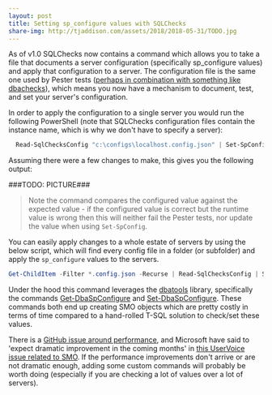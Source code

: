 ```yaml
---
layout: post
title: Setting sp_configure values with SQLChecks
share-img: http://tjaddison.com/assets/2018/2018-05-31/TODO.jpg
---
```


As of v1.0 SQLChecks now contains a command which allows you to take a file that documents a server configuration (specifically sp_configure values) and apply that configuration to a server.  The configuration file is the same one used by Pester tests ([perhaps in combination with something like dbachecks](https://github.com/taddison/dbachecks-wrapper)), which means you now have a mechanism to document, test, and set your server's configuration.

In order to apply the configuration to a single server you would run the following PowerShell (note that SQLChecks configuration files contain the instance name, which is why we don't have to specify a server):

```powershell
  Read-SqlChecksConfig "c:\configs\localhost.config.json" | Set-SpConfig -Verbose
```

Assuming there were a few changes to make, this gives you the following output:

###TODO: PICTURE###

>Note the command compares the configured value against the expected value - if the configured value is correct but the runtime value is wrong then this will neither fail the Pester tests, nor update the value when using `Set-SpConfig`.

<!--more-->

You can easily apply changes to a whole estate of servers by using the below script, which will find every config file in a folder (or subfolder) and apply the `sp_configure` values to the servers.

```powershell
Get-ChildItem -Filter *.config.json -Recurse | Read-SqlChecksConfig | Set-SpConfig -Verbose
```

Under the hood this command leverages the [dbatools](https://dbatools.io/) library, specifically the commands [Get-DbaSpConfigure](https://dbatools.io/functions/get-dbaspconfigure/) and [Set-DbaSpConfigure](https://dbatools.io/functions/set-dbaspconfigure/).  These commands both end up creating SMO objects which are pretty costly in terms of time compared to a hand-rolled T-SQL solution to check/set these values.

There is a [GitHub issue around performance](https://github.com/sqlcollaborative/dbachecks/issues/316), and Microsoft have said to 'expect dramatic improvement in the coming months' in [this UserVoice issue related to SMO](https://feedback.azure.com/forums/908035-sql-server/suggestions/33535612-smo-enumerations-slow-with-hundreds-of-databases).  If the performance improvements don't arrive or are not dramatic enough, adding some custom commands will probably be worth doing (especially if you are checking a lot of values over a lot of servers).